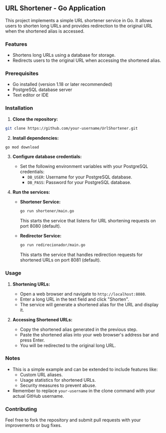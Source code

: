 ## URL Shortener - Go Application

This project implements a simple URL shortener service in Go. It allows users to shorten long URLs and provides redirection to the original URL when the shortened alias is accessed.

### Features

* Shortens long URLs using a database for storage.
* Redirects users to the original URL when accessing the shortened alias.

### Prerequisites

* Go installed (version 1.18 or later recommended)
* PostgreSQL database server
* Text editor or IDE


### Installation

1. **Clone the repository:**

```bash
git clone https://github.com/your-username/UrlShortener.git
```

2. **Install dependencies:**

```bash
go mod download
```

3. **Configure database credentials:**

   * Set the following environment variables with your PostgreSQL credentials:
      * `DB_USER`: Username for your PostgreSQL database.
      * `DB_PASS`: Password for your PostgreSQL database.

4. **Run the services:**

   * **Shortener Service:**
     ```bash
     go run shortener/main.go
     ```
     This starts the service that listens for URL shortening requests on port 8080 (default).

   * **Redirector Service:**
     ```bash
     go run redirecionador/main.go
     ```
     This starts the service that handles redirection requests for shortened URLs on port 8081 (default).


### Usage

1. **Shortening URLs:**

   * Open a web browser and navigate to `http://localhost:8080`.
   * Enter a long URL in the text field and click "Shorten".
   * The service will generate a shortened alias for the URL and display it.

2. **Accessing Shortened URLs:**

   * Copy the shortened alias generated in the previous step.
   * Paste the shortened alias into your web browser's address bar and press Enter.
   * You will be redirected to the original long URL.


### Notes

* This is a simple example and can be extended to include features like:
    * Custom URL aliases.
    * Usage statistics for shortened URLs.
    * Security measures to prevent abuse.
* Remember to replace `your-username` in the clone command with your actual GitHub username.


### Contributing

Feel free to fork the repository and submit pull requests with your improvements or bug fixes.
